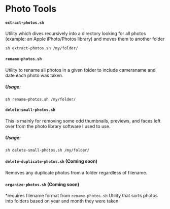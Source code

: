 # Photo Tools


#### `extract-photos.sh`

Utility which dives recursively into a directory looking for all photos (example: an Apple iPhoto/Photos library) and moves them to another folder

```
sh extract-photos.sh /my/folder/
```


#### `rename-photos.sh`

Utility to rename all photos in a given folder to include cameraname and date each photo was taken.

##### Usage:

```
sh rename-photos.sh /my/folder/
```


#### `delete-small-photos.sh`

This is mainly for removing some odd thumbnails, previews, and faces left over from the photo library software I used to use.

##### Usage:

```
sh delete-small-photos.sh /my/folder/
```


#### `delete-duplicate-photos.sh` (Coming soon)

Removes any duplicate photos from a folder regardless of filename.


#### `organize-photos.sh` (Coming soon)

*requires filename format from `rename-photos.sh`
Utility that sorts photos into folders based on year and month they were taken
